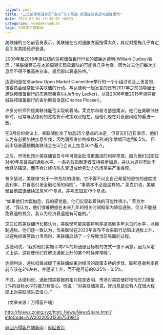 ```yaml
---
layout: post
title: "三位前美联储官员“哀叹”当下局面 美国经济衰退可能性很大"
date: 2022-05-01 17:32:52 +0800
categories: wandekehuduan
tags: 万得客户端新闻
---
```

<p>美联储的三名前官员表示，美联储在应对通胀方面拖得太久，其应对措施几乎肯定会引发美国经济衰退。</p>
 <p>2009年至2018年担任纽约联邦储备银行行长的威廉达德利(William Dudley)表示：“美联储官员在本轮周期实现软着陆的可能性几乎为零，因为过去他们每次加息后不得不推高失业率，最后都以衰退告终。”</p>
 <p>达德利是在Shadow Open Market Committee举行的一个小组讨论会上发言的，该委员会经常批评美联储的行动。与达德利一起发言的还有2017年之前领导里士满联邦储备银行的杰弗里莱克尔(Jeffrey Lacker)，以及2006年至2015年领导费城联邦储备银行的查尔斯普洛瑟(Charles Plosser)。</p>
 <p>许多分析师怀疑美联储能否实现软着陆。莱克尔和普洛瑟是鹰派，他们在美联储任职时，经常与达德利的宽松货币政策观点相左。但他们现在对衰退风险的看法一致。</p>
 <p>在3月份的会议上，美联储批准了加息25个基点的决定，但官员们近日表示，他们认为有必要加快加息步伐，因为消费者价格指数(CPI)的年增幅已达到8.5%。 目前市场普遍预期美联储会在5月会议上加息50个基点。</p>
 <p>之后，市场也预计美联储官员今年可能会批准更激进的利率举措，因为他们试图应对40年来最高的通胀水平。一系列政策制定者支持稳步加息，并认为这将有助于给经济降温，而不会让经济陷入衰退或给劳动力市场带来严重麻烦。</p>
 <p>普罗瑟说，美联储“处于一种危险的境地，它不得不以比自己希望的更快的速度提高利率，并冒着引发金融动荡的风险”。“事情本不必是这样的。” 莱克尔说，美联储目前应该继续加息50个基点，并考虑加息75个基点。</p>
 <p>“如果他们大幅加息，我的感觉是，他们实现软着陆的可能性很小，” 莱克尔说。“我认为，他们很难把握在未来几年的相关时间框架内降低通胀、但又不能避免衰退的机会。我认为经济衰退是有可能的。”</p>
 <p>这三位前美联储行长都认为，美联储可能需要将利率提高到多年未见的水平，以抑制通胀。他们还一致认为，当美联储在2020年宣布不会采取行动阻止通胀上升，以避免损害劳动力市场时，美联储启动了一个导致当前局面的过程。</p>
 <p>达德利说，“我对他们实施平均2%的新通胀目标制的方式一直不满意，因为从定义上讲，这将使他们在解决通胀上升的某个时候非常晚”。</p>
 <p>达德利说，通胀框架减缓了美联储结束对经济的政策支持的步伐，联邦基金利率目前应该在2%左右，并逐渐上升，而不是目前的0.25% - 0.5%。</p>
 <p>不过，达德利说，通胀预期数据的相对稳定表明，市场对美联储将物价压力降至2%的目标水平的能力有信心。他说：“对美联储来说，好消息是没有人在很大程度上对美联储失去信心。”</p><p class="em_media">（文章来源：万得客户端）</p>

<http://finews.zning.xyz/html_News/NewsShare.html?infoCode=NW202205012367539815>

[返回万得客户端新闻](//finews.withounder.com/category/wandekehuduan.html)｜[返回首页](//finews.withounder.com/)